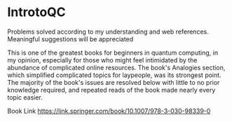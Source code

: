 # IntrotoQC
Problems solved according to my understanding and web references. Meaningful suggestions will be appreciated
                                                                                                          
This is one of the greatest books for beginners in quantum computing, in my opinion, especially for those who might feel intimidated by the abundance of complicated online resources. The book's Analogies section, which simplified complicated topics for laypeople, was its strongest point. The majority of the book's issues are resolved below with little to no prior knowledge required, and repeated reads of the book made nearly every topic easier.

Book Link
https://link.springer.com/book/10.1007/978-3-030-98339-0 
